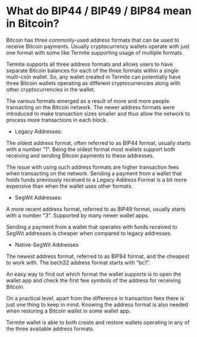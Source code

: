 # What do BIP44 / BIP49 / BIP84 mean in Bitcoin?

Bitcoin has three commonly-used address formats that can be used to receive Bitcoin payments. Usually cryptocurrency wallets operate with just one format with some like Termite supporting usage of multiple formats.

Termite supports all three address formats and allows users to have separate Bitcoin balances for each of the three formats within a single multi-coin wallet. So, any wallet created in Termite can potentially have three Bitcoin wallets operating as different cryptocurrencies along with other cryptocurrencies in the wallet.

The various formats emerged as a result of more and more people transacting on the Bitcoin network. The newer address formats were introduced to make transaction sizes smaller and thus allow the network to process more transactions in each block.

- Legacy Addresses:

 The oldest address format, often referred to as BIP44 format, usually starts with a number "1". Being the oldest format most wallets support both receiving and sending Bitcoin payments to these addresses.

 The issue with using such address formats are higher transaction fees when transacting on the network. Sending a payment from a wallet that holds funds previously received to a Legacy Address Format is a bit more expensive than when the wallet uses other formats.

- SegWit Addresses:

 A more recent address format, referred to as BIP49 format, usually starts with a number "3". Supported by many newer wallet apps.

 Sending a payment from a wallet that operates with funds received to SegWit addresses is cheaper when compared to legacy addresses.

- Native-SegWit Addresses

 The newest address format, referred to as BIP84 format, and the cheapest to work with. The bech32 address format starts with "bc1".

An easy way to find out which format the wallet supports is to open the wallet app and check the first few symbols of the address for receiving Bitcoin.

On a practical level, apart from the difference in transaction fees there is just one thing to keep in mind. Knowing the address format is also needed when restoring a Bitcoin wallet in some wallet app.

Termite wallet is able to both create and restore wallets operating in any of the three available address formats.
